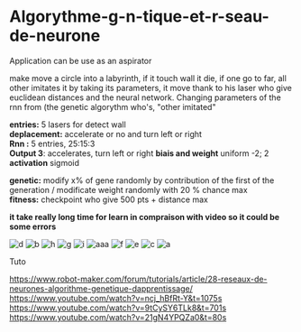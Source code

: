 # Algorythme-g-n-tique-et-r-seau-de-neurone

Application can be use as an aspirator

make move a circle into a labyrinth, if it touch wall it die, if one go to far, all other imitates it by taking its parameters, it move thank to his laser who give euclidean distances and the neural network. Changing parameters of the rnn from (the genetic algorythm who's, "other imitated" 


<strong>entries:</strong> 5 lasers for detect wall <br>
<strong>deplacement:</strong> accelerate or no and turn left or right<br>
<strong>Rnn :</strong> 5 entries, 25:15:3<br>
<strong>Output 3</strong>: accelerates, turn left or right
<strong>biais and weight</strong> uniform -2; 2
<strong>activation</strong> sigmoid<br>

<strong>genetic:</strong> modify x% of gene randomly by contribution of the first of the generation / modificate weight randomly with 20 % chance max<br>
<strong>fitness:</strong> checkpoint who give 500 pts + distance max



<strong>it take really long time for learn in compraison with video so it could be some errors</strong>





![d](https://user-images.githubusercontent.com/54853371/87260083-f65f8f00-c4af-11ea-9dec-3a9f8b3ff78e.png)
![b](https://user-images.githubusercontent.com/54853371/87260085-f8295280-c4af-11ea-9453-3407c79a7177.png)
![h](https://user-images.githubusercontent.com/54853371/87260076-f2cc0800-c4af-11ea-9828-5b550fe7b354.png)
![g](https://user-images.githubusercontent.com/54853371/87260079-f3fd3500-c4af-11ea-93a1-bf2363039704.png)
![i](https://user-images.githubusercontent.com/54853371/87260075-f2337180-c4af-11ea-8718-d576145cc198.png)
![aaa](https://user-images.githubusercontent.com/54853371/87259482-eb0a6480-c4ab-11ea-92ea-0b52997c795b.png)
![f](https://user-images.githubusercontent.com/54853371/87260080-f495cb80-c4af-11ea-9675-df5a61939ff7.png)
![e](https://user-images.githubusercontent.com/54853371/87260081-f5c6f880-c4af-11ea-9d09-34afaf7970c9.png)
![c](https://user-images.githubusercontent.com/54853371/87260084-f6f82580-c4af-11ea-9841-f774d1658ad9.png)
![a](https://user-images.githubusercontent.com/54853371/87260086-f8c1e900-c4af-11ea-8d3e-7692265c249f.png)






























Tuto

https://www.robot-maker.com/forum/tutorials/article/28-reseaux-de-neurones-algorithme-genetique-dapprentissage/ <br>
https://www.youtube.com/watch?v=ncj_hBfRt-Y&t=1075s<br>
https://www.youtube.com/watch?v=9tCySY6TLk8&t=701s<br>
https://www.youtube.com/watch?v=21gN4YPQZa0&t=80s<br>
